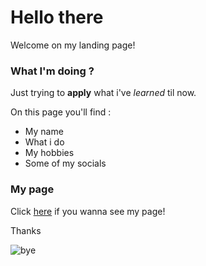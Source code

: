 # Hello there

Welcome on my landing page!

### What I'm doing ?

Just trying to **apply** what i've *learned* til now.

On this page you'll find :

* My name
* What i do
* My hobbies
* Some of my socials

### My page

Click [here](http://FrancoisVanH.github.io) if you wanna see my page!

Thanks


![bye](https://media.giphy.com/media/vFKqnCdLPNOKc/giphy.gif)
